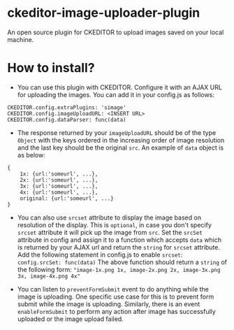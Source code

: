 # ckeditor-image-uploader-plugin
An open source plugin for CKEDITOR to upload images saved on your local machine.

# How to install?
- You can use this plugin with CKEDITOR. Configure it with an AJAX URL for uploading the images. You can add it in your config.js as follows:
```
CKEDITOR.config.extraPlugins: 'simage'  
CKEDITOR.config.imageUploadURL: <INSERT URL>
CKEDITOR.config.dataParser: func(data)
```

- The response returned by your `imageUploadURL` should be of the type `Object` with the keys ordered in the increasing order of image resolution and the last key should be the original `src`. An example of `data` object is as below:
```
{
	1x: {url:'someurl', ...},
	2x: {url:'someurl', ...},
	3x: {url:'someurl', ...},
	4x: {url:'someurl', ...},
	original: {url:'someurl', ...}
}
```

- You can also use `srcset` attribute to display the image based on  resolution of the display. This is `optional`, in case you don't specify `srcset` attribute it will pick up the image from `src`. Set the `srcSet` attribute in config and assign it to a function which accepts `data` which is returned by your AJAX url and return the `string` for `srcset` attribute. Add the following statement in config.js to enable `srcset`:
`config.srcSet: func(data)`
The above function should return a `string` of the following form:
`"image-1x.png 1x, image-2x.png 2x, image-3x.png 3x, image-4x.png 4x"`
	
- You can listen to `preventFormSubmit` event to do anything while the image is uploading. One specific use case for this is to prevent form submit while the image is uploading. Similarly, there is an event `enableFormSubmit` to perform any action after image has successfully uploaded or the image upload failed.



